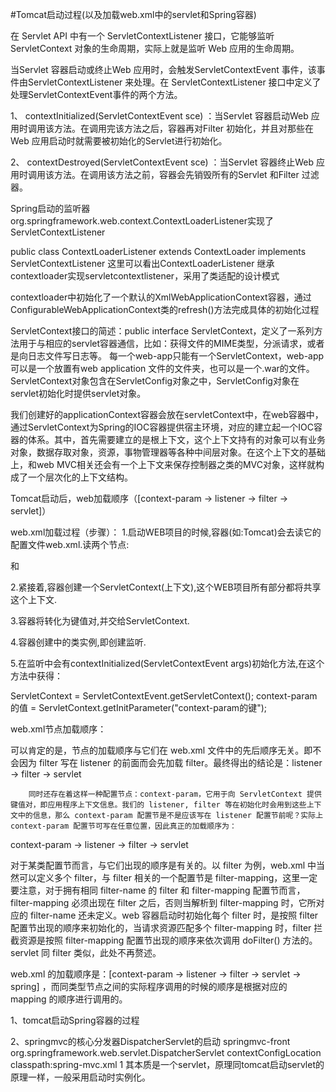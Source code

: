 #Tomcat启动过程(以及加载web.xml中的servlet和Spring容器)

在 Servlet API 中有一个 ServletContextListener 接口，它能够监听 ServletContext 对象的生命周期，实际上就是监听 Web 应用的生命周期。

当Servlet 容器启动或终止Web 应用时，会触发ServletContextEvent 事件，该事件由ServletContextListener 来处理。在 ServletContextListener 接口中定义了处理ServletContextEvent事件的两个方法。

1、  contextInitialized(ServletContextEvent sce) ：当Servlet 容器启动Web 应用时调用该方法。在调用完该方法之后，容器再对Filter 初始化，并且对那些在Web 应用启动时就需要被初始化的Servlet进行初始化。

2、  contextDestroyed(ServletContextEvent sce) ：当Servlet 容器终止Web 应用时调用该方法。在调用该方法之前，容器会先销毁所有的Servlet 和Filter 过滤器。

 Spring启动的监听器org.springframework.web.context.ContextLoaderListener实现了ServletContextListener

public class ContextLoaderListener extends ContextLoader implements ServletContextListener
这里可以看出ContextLoaderListener 继承contextloader实现servletcontextlistener，采用了类适配的设计模式

contextloader中初始化了一个默认的XmlWebApplicationContext容器，通过ConfigurableWebApplicationContext类的refresh()方法完成具体的初始化过程

ServletContext接口的简述：public interface ServletContext，定义了一系列方法用于与相应的servlet容器通信，比如：获得文件的MIME类型，分派请求，或者是向日志文件写日志等。 每一个web-app只能有一个ServletContext，web-app可以是一个放置有web application 文件的文件夹，也可以是一个.war的文件。ServletContext对象包含在ServletConfig对象之中，ServletConfig对象在servlet初始化时提供servlet对象。

我们创建好的applicationContext容器会放在servletContext中，在web容器中，通过ServletContext为Spring的IOC容器提供宿主环境，对应的建立起一个IOC容器的体系。其中，首先需要建立的是根上下文，这个上下文持有的对象可以有业务对象，数据存取对象，资源，事物管理器等各种中间层对象。在这个上下文的基础上，和web MVC相关还会有一个上下文来保存控制器之类的MVC对象，这样就构成了一个层次化的上下文结构。



Tomcat启动后，web加载顺序（[context-param -> listener -> filter -> servlet]）


 web.xml加载过程（步骤）：
1.启动WEB项目的时候,容器(如:Tomcat)会去读它的配置文件web.xml.读两个节点:

   <listener></listener> 和 <context-param></context-param>

2.紧接着,容器创建一个ServletContext(上下文),这个WEB项目所有部分都将共享这个上下文.

3.容器将<context-param></context-param>转化为键值对,并交给ServletContext.

4.容器创建<listener></listener>中的类实例,即创建监听.

5.在监听中会有contextInitialized(ServletContextEvent args)初始化方法,在这个方法中获得：

ServletContext = ServletContextEvent.getServletContext();
                   context-param的值 = ServletContext.getInitParameter("context-param的键");


web.xml节点加载顺序：

可以肯定的是，节点的加载顺序与它们在 web.xml 文件中的先后顺序无关。即不会因为 filter 写在 listener 的前面而会先加载 filter。最终得出的结论是：listener -> filter -> servlet

        同时还存在着这样一种配置节点：context-param，它用于向 ServletContext 提供键值对，即应用程序上下文信息。我们的 listener, filter 等在初始化时会用到这些上下文中的信息，那么 context-param 配置节是不是应该写在 listener 配置节前呢？实际上 context-param 配置节可写在任意位置，因此真正的加载顺序为：

context-param -> listener -> filter -> servlet

对于某类配置节而言，与它们出现的顺序是有关的。以 filter 为例，web.xml 中当然可以定义多个 filter，与 filter 相关的一个配置节是 filter-mapping，这里一定要注意，对于拥有相同 filter-name 的 filter 和 filter-mapping 配置节而言，filter-mapping 必须出现在 filter 之后，否则当解析到 filter-mapping 时，它所对应的 filter-name 还未定义。web 容器启动时初始化每个 filter 时，是按照 filter 配置节出现的顺序来初始化的，当请求资源匹配多个 filter-mapping 时，filter 拦截资源是按照 filter-mapping 配置节出现的顺序来依次调用 doFilter() 方法的。
servlet 同 filter 类似，此处不再赘述。



web.xml 的加载顺序是：[context-param -> listener -> filter -> servlet -> spring] ，而同类型节点之间的实际程序调用的时候的顺序是根据对应的 mapping 的顺序进行调用的。


1、tomcat启动Spring容器的过程




2、springmvc的核心分发器DispatcherServlet的启动
<servlet>
          <servlet-name>springmvc-front</servlet-name>
          <servlet-class>org.springframework.web.servlet.DispatcherServlet</servlet-class>
          <init-param>
               <param-name>contextConfigLocation</param-name>
               <param-value>classpath:spring-mvc.xml</param-value>
          </init-param>
          <load-on-startup>1</load-on-startup>
     </servlet>
其本质是一个servlet，原理同tomcat启动servlet的原理一样，一般采用启动时实例化。
